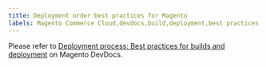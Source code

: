 ```yaml
---
title: Deployment order best practices for Magento
labels: Magento Commerce Cloud,devdocs,build,deployment,best practices
---
```


Please refer to [Deployment process: Best practices for builds and deployment](https://devdocs.magento.com/cloud/reference/discover-deploy.html#best-practices) on Magento DevDocs.